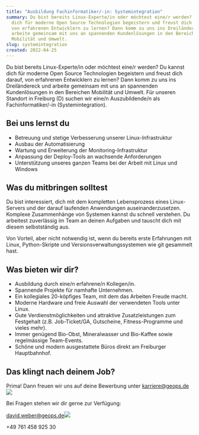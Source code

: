 ```yaml
---
title: "Ausbildung Fachinformatiker/-in: Systemintegration"
summary: Du bist bereits Linux-Experte/in oder möchtest eine/r werden? Du kannst
  dich für moderne Open Source Technologien begeistern und freust dich darauf,
  von erfahrenen Entwicklern zu lernen? Dann komm zu uns ins Dreiländereck und
  arbeite gemeinsam mit uns an spannenden Kundenlösungen in den Bereichen
  Mobilität und Umwelt.
slug: systemintegration
created: 2022-04-25
---
```

Du bist bereits Linux-Experte/in oder möchtest eine/r werden? Du kannst dich für moderne Open Source Technologien begeistern und freust dich darauf, von erfahrenen Entwicklern zu lernen? Dann komm zu uns ins Dreiländereck und arbeite gemeinsam mit uns an spannenden Kundenlösungen in den Bereichen Mobilität und Umwelt. Für unseren Standort in Freiburg (D) suchen wir eine/n Auszubildende/n als Fachinformatiker/-in (Systemintegration).

## [](<> "Follow link")Bei uns lernst du

* Betreuung und stetige Verbesserung unserer Linux-Infrastruktur
* Ausbau der Automatisierung
* Wartung und Erweiterung der Monitoring-Infrastruktur
* Anpassung der Deploy-Tools an wachsende Anforderungen
* Unterstützung unseres ganzen Teams bei der Arbeit mit Linux und Windows

## [](<> "Follow link")Was du mitbringen solltest

Du bist interessiert, dich mit dem kompletten Lebensprozess eines Linux-Servers und der darauf laufenden Anwendungen auseinanderzusetzen. Komplexe Zusammenhänge von Systemen kannst du schnell verstehen. Du arbeitest zuverlässig im Team an deinen Aufgaben und tauscht dich mit diesem selbstständig aus.

Von Vorteil, aber nicht notwendig ist, wenn du bereits erste Erfahrungen mit Linux, Python-Skripte und Versionsverwaltungssystemen wie git gesammelt hast.

## [](<> "Follow link")Was bieten wir dir?

* Ausbildung durch eine/n erfahrene/n Kollegen/in.
* Spannende Projekte für namhafte Unternehmen.
* Ein kollegiales 20-köpfiges Team, mit dem das Arbeiten Freude macht.
* Moderne Hardware und freie Auswahl der verwendeten Tools unter Linux.
* Gute Verdienstmöglichkeiten und attraktive Zusatzleistungen zum Festgehalt (z.B. Job-Ticket/GA, Gutscheine, Fitness-Programme und vieles mehr).
* Immer genügend Bio-Obst, Mineralwasser und Bio-Kaffee sowie regelmässige Team-Events.
* Schöne und modern ausgestattete Büros direkt am Freiburger Hauptbahnhof.

## [](<> "Follow link")Das klingt nach deinem Job?

Prima! Dann freuen wir uns auf deine Bewerbung unter [karriere@geops.de![](https://jira.geops.ch/images/icons/mail_small.gif)](mailto:karriere@geops.de "Follow link")

Bei Fragen stehen wir dir gerne zur Verfügung:

[david.weber@geops.de![](https://jira.geops.ch/images/icons/mail_small.gif)](mailto:david.weber@geops.de "Follow link")

+49 761 458 925 30